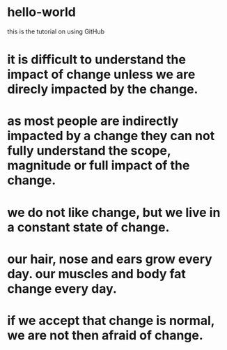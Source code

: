 # hello-world
this is the tutorial on using GitHub
# it is difficult to understand the impact of change unless we are direcly impacted by the change.
# as most people are indirectly impacted by a change they can not fully understand the scope, magnitude or full impact of the change. 
# we do not like change, but we live in a constant state of change.
# our hair, nose and ears grow every day. our muscles and body fat change every day.
# if we accept that change is normal, we are not then afraid of change.
